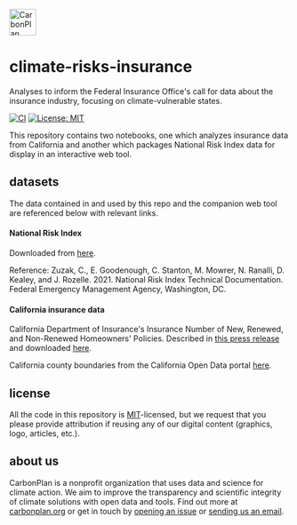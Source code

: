 <p align="left" >
<a href='https://carbonplan.org'>
<picture>
  <source media="(prefers-color-scheme: dark)" srcset="https://carbonplan-assets.s3.amazonaws.com/monogram/light-small.png">
  <img alt="CarbonPlan monogram." height="48" src="https://carbonplan-assets.s3.amazonaws.com/monogram/dark-small.png">
</picture>
</a>
</p>

# climate-risks-insurance

Analyses to inform the Federal Insurance Office's call for data about the insurance industry, focusing on climate-vulnerable states.

[![CI](https://github.com/carbonplan/climate-risks-insurance/actions/workflows/main.yaml/badge.svg)](https://github.com/carbonplan/climate-risks-insurance/actions/workflows/main.yaml)
[![License: MIT](https://img.shields.io/badge/License-MIT-blue.svg)](https://opensource.org/licenses/MIT)

This repository contains two notebooks, one which analyzes insurance data from California and another which packages National Risk Index data for display in an interactive web tool.

## datasets
The data contained in and used by this repo and the companion web tool are referenced below with relevant links.

#### National Risk Index
Downloaded from [here](https://hazards.fema.gov/nri/data-resources). 

Reference: Zuzak, C., E. Goodenough, C. Stanton, M. Mowrer, N. Ranalli, D. Kealey, and J. Rozelle. 2021. National Risk Index Technical Documentation. Federal Emergency Management Agency, Washington, DC.

#### California insurance data
California Department of Insurance's Insurance Number of New, Renewed, and Non-Renewed Homeowners' Policies. Described in [this press release](http://www.insurance.ca.gov/0400-news/0100-press-releases/2021/release117-2021.cfm) and downloaded [here](https://www.insurance.ca.gov/0400-news/0100-press-releases/2021/upload/nr117ResidentialInsurancePolicyAnalysisbyCounty12202021.pdf).

California county boundaries from the California Open Data portal [here](https://data.ca.gov/dataset/ca-geographic-boundaries).


## license

All the code in this repository is [MIT](https://choosealicense.com/licenses/mit/)-licensed, but we request that you please provide attribution if reusing any of our digital content (graphics, logo, articles, etc.).

## about us

CarbonPlan is a nonprofit organization that uses data and science for climate action. We aim to improve the transparency and scientific integrity of climate solutions with open data and tools. Find out more at [carbonplan.org](https://carbonplan.org/) or get in touch by [opening an issue](https://github.com/carbonplan/python-project-template/issues/new) or [sending us an email](mailto:hello@carbonplan.org).
